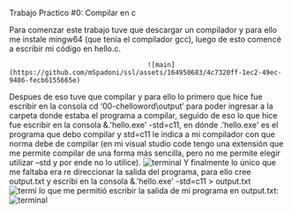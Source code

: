 Trabajo Practico #0: Compilar en c

Para comenzar este trabajo tuve que descargar un compilador y para ello me instale mingw64 (que tenía el compilador gcc), luego de esto comencé a escribir mi código en hello.c. 


                                       ![main](https://github.com/mSpadoni/ssl/assets/164950683/4c7320ff-1ec2-49ec-9486-fecb6155665e)


Despues de eso tuve que compilar y para ello lo primero que hice fue escribir en la consola cd ‘00-chelloword\output’ para poder ingresar a la carpeta donde estaba el programa a compilar, seguido de eso lo que hice fue escribir en la consola              &.\'hello.exe' -std=c11, en dónde .\'hello.exe' es el programa que debo compilar y       std=c11 le indica a mi compilador con que norma debe de compilar (en mi visual studio code tengo una extensión que me permite compilar de una forma más sencilla, pero no me permite elegir utilizar –std y por ende no lo utilice).
![terminal](https://github.com/mSpadoni/ssl/assets/164950683/fc77b90c-c7f7-45ab-b544-d56a98d9cb33)
Y finalmente lo único que me faltaba era re direccionar la salida del programa, para ello cree output.txt y escribi en la consola &.\'hello.exe' -std=c11 > output.txt
 ![termi](https://github.com/mSpadoni/ssl/assets/164950683/1cd2b42d-8ae2-4ba0-91f0-ab6cfcb04407)
lo que me permitió escribir la salida de mi programa en output.txt:
![terminal](https://github.com/mSpadoni/ssl/assets/164950683/c9cee0c1-fc09-486b-9fc8-bd3d140c6e51)

